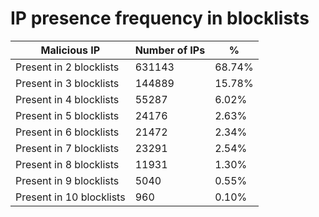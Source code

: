 # IP presence frequency in blocklists
| Malicious IP | Number of IPs | % |
|----|----|----|
| Present in 2 blocklists | 631143 | 68.74% |
| Present in 3 blocklists | 144889 | 15.78% |
| Present in 4 blocklists | 55287 | 6.02% |
| Present in 5 blocklists | 24176 | 2.63% |
| Present in 6 blocklists | 21472 | 2.34% |
| Present in 7 blocklists | 23291 | 2.54% |
| Present in 8 blocklists | 11931 | 1.30% |
| Present in 9 blocklists | 5040 | 0.55% |
| Present in 10 blocklists | 960 | 0.10% |
